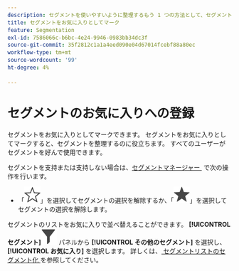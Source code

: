 ```yaml
---
description: セグメントを使いやすいように整理するもう 1 つの方法として、セグメントをお気に入りに登録する方法を説明します。
title: セグメントをお気に入りとしてマーク
feature: Segmentation
exl-id: 7586066c-b6bc-4e24-9946-0983bb34dc3f
source-git-commit: 35f2812c1a1a4eed090e04d67014fcebf88a80ec
workflow-type: tm+mt
source-wordcount: '99'
ht-degree: 4%

---
```


# セグメントのお気に入りへの登録

セグメントをお気に入りとしてマークできます。 セグメントをお気に入りとしてマークすると、セグメントを整理するのに役立ちます。 すべてのユーザーがセグメントを好んで使用できます。

セグメントを支持または支持しない場合は、[&#x200B; セグメントマネージャー &#x200B;](seg-manage.md) で次の操作を行います。

* 「![&#x200B; 星形 &#x200B;](/help/assets/icons/StarOutline.svg)」を選択してセグメントの選択を解除するか、「![&#x200B; 星形 &#x200B;](/help/assets/icons/Star.svg)」を選択してセグメントの選択を解除します。

セグメントのリストをお気に入りで並べ替えることができます。 **[!UICONTROL セグメント]**![&#x200B; セグメント &#x200B;](/help/assets/icons/Filter.svg) パネルから **[!UICONTROL その他のセグメント]** を選択し、**[!UICONTROL お気に入り]** を選択します。 詳しくは、[&#x200B; セグメントリストのセグメント化 &#x200B;](t-seg-filter.md) を参照してください。
